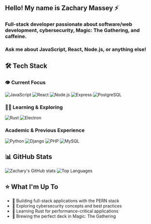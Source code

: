 ## Hello! My name is Zachary Massey ⚡
### Full-stack developer passionate about software/web development, cybersecurity, Magic: The Gathering, and caffeine.
### Ask me about JavaScript, React, Node.js, or anything else! 

## 🛠️ Tech Stack 

### 👁️ Current Focus 
![JavaScript](https://img.shields.io/badge/-JavaScript-F7DF1E?style=flat-square&logo=javascript&logoColor=black)
![React](https://img.shields.io/badge/-React-61DAFB?style=flat-square&logo=react&logoColor=black)
![Node.js](https://img.shields.io/badge/-Node.js-339933?style=flat-square&logo=node.js&logoColor=white)
![Express](https://img.shields.io/badge/-Express-000000?style=flat-square&logo=express&logoColor=white)
![PostgreSQL](https://img.shields.io/badge/-PostgreSQL-336791?style=flat-square&logo=postgresql&logoColor=white)

### 🌱🧪 Learning & Exploring
![Rust](https://img.shields.io/badge/-Rust-000000?style=flat-square&logo=rust&logoColor=white)
![Electron](https://img.shields.io/badge/-Electron-47848F?style=flat-square&logo=electron&logoColor=white)

### Academic & Previous Experience
![Python](https://img.shields.io/badge/-Python-3776AB?style=flat-square&logo=python&logoColor=white)
![Django](https://img.shields.io/badge/-Django-092E20?style=flat-square&logo=django&logoColor=white)
![PHP](https://img.shields.io/badge/-PHP-777BB4?style=flat-square&logo=php&logoColor=white)
![MySQL](https://img.shields.io/badge/-MySQL-4479A1?style=flat-square&logo=mysql&logoColor=white)

## 📊 GitHub Stats
![Zachary's GitHub stats](https://github-readme-stats.vercel.app/api?username=echtoplasm&show_icons=true&theme=radical)
![Top Languages](https://github-readme-stats.vercel.app/api/top-langs/?username=echtoplasmy&layout=compact&theme=radical)

## ⭐ What I'm Up To 
- 🌙 Building full-stack applications with the PERN stack
- 🌙 Exploring cybersecurity concepts and best practices
- 🌙 Learning Rust for performance-critical applications
- 🌙 Brewing the perfect deck in Magic: The Gathering
